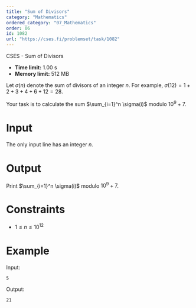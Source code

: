 ```yaml
---
title: "Sum of Divisors"
category: "Mathematics"
ordered_category: "07_Mathematics"
order: 06
id: 1082
url: "https://cses.fi/problemset/task/1082"
---
```


CSES - Sum of Divisors

  * **Time limit:** 1.00 s
  * **Memory limit:** 512 MB

Let $\sigma(n)$ denote the sum of divisors of an integer $n$. For example,
$\sigma(12)=1+2+3+4+6+12=28$.

Your task is to calculate the sum $\sum_{i=1}^n \sigma(i)$ modulo $10^9+7$.

# Input

The only input line has an integer $n$.

# Output

Print $\sum_{i=1}^n \sigma(i)$ modulo $10^9+7$.

# Constraints

  * $1 \le n \le 10^{12}$

# Example

Input:

    
    
    5
    

Output:

    
    
    21
    

